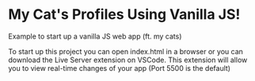# My Cat's Profiles Using Vanilla JS!
Example to start up a vanilla JS web app (ft. my cats)


To start up this project you can open index.html in a browser or you can download the Live Server extension on VSCode. This extension will allow you to view real-time changes of your app (Port 5500 is the default)
